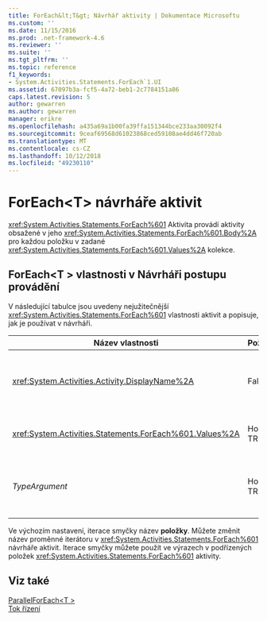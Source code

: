 ```yaml
---
title: ForEach&lt;T&gt; Návrhář aktivity | Dokumentace Microsoftu
ms.custom: ''
ms.date: 11/15/2016
ms.prod: .net-framework-4.6
ms.reviewer: ''
ms.suite: ''
ms.tgt_pltfrm: ''
ms.topic: reference
f1_keywords:
- System.Activities.Statements.ForEach`1.UI
ms.assetid: 67097b3a-fcf5-4a72-beb1-2c7784151a86
caps.latest.revision: 5
author: gewarren
ms.author: gewarren
manager: erikre
ms.openlocfilehash: a435a69a1b00fa39ffa151344bce233aa30092f4
ms.sourcegitcommit: 9ceaf69568d61023868ced59108ae4dd46f720ab
ms.translationtype: MT
ms.contentlocale: cs-CZ
ms.lasthandoff: 10/12/2018
ms.locfileid: "49230110"
---
```

# <a name="foreachlttgt-activity-designer"></a>ForEach&lt;T&gt; návrháře aktivit
<xref:System.Activities.Statements.ForEach%601> Aktivita provádí aktivity obsažené v jeho <xref:System.Activities.Statements.ForEach%601.Body%2A> pro každou položku v zadané <xref:System.Activities.Statements.ForEach%601.Values%2A> kolekce.  
  
## <a name="foreacht-properties-in-the-workflow-designer"></a>ForEach\<T > vlastnosti v Návrháři postupu provádění  
 V následující tabulce jsou uvedeny nejužitečnější <xref:System.Activities.Statements.ForEach%601> vlastnosti aktivit a popisuje, jak je používat v návrháři.  
  
|Název vlastnosti|Požadováno|Použití|  
|-------------------|--------------|-----------|  
|<xref:System.Activities.Activity.DisplayName%2A>|False|Popisný název <xref:System.Activities.Statements.ForEach%601> aktivity. Výchozí hodnota je ForEach\<Int32 >. I když <xref:System.Activities.Activity.DisplayName%2A> hodnota není bezpodmínečně nutné, je osvědčeným postupem je použití jednoho.|  
|<xref:System.Activities.Statements.ForEach%601.Values%2A>|Hodnota TRUE|Kolekce položek, které chcete iterovat. Chcete-li nastavit <xref:System.Activities.Statements.ForEach%601.Values%2A>, zadejte [!INCLUDE[vbprvb](../includes/vbprvb-md.md)] výrazu v **hodnoty** pole na **ForEach\<T >** aktivity návrháře nebo v mřížce vlastností.|  
|*TypeArgument*|Hodnota TRUE|Typ položky v <xref:System.Activities.Statements.ForEach%601.Values%2A> kolekci specifikované souborem obecný parametr *T*. Ve výchozím nastavení *TypeArgument* je nastavena na **Int32**. Chcete-li změnit typ, změňte hodnotu *TypeArgument* – pole se seznamem v mřížce vlastností.|  
  
 Ve výchozím nastavení, iterace smyčky název **položky**. Můžete změnit název proměnné iterátoru v <xref:System.Activities.Statements.ForEach%601> návrháře aktivit. Iterace smyčky můžete použít ve výrazech v podřízených položek <xref:System.Activities.Statements.ForEach%601> aktivity.  
  
## <a name="see-also"></a>Viz také  
 [ParallelForEach\<T >](../workflow-designer/parallelforeach-t-activity-designer.md)   
 [Tok řízení](../workflow-designer/control-flow-activity-designers.md)